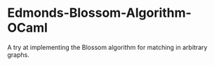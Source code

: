 # Edmonds-Blossom-Algorithm-OCaml
A try at implementing the Blossom algorithm for matching in arbitrary graphs.
